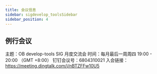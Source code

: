 ```yaml
---
title: 会议信息
sidebar: sigdevelop_toolsSidebar
sidebar_position: 4
---
```


## 例行会议

主题：OB develop-tools SIG 月度交流会
时间：每月最后一周周四 19:00 - 20:00 （GMT +8:00）
钉钉会议号：6804310021
入会链接：https://meeting.dingtalk.com/j/nBTZFFw10U5

